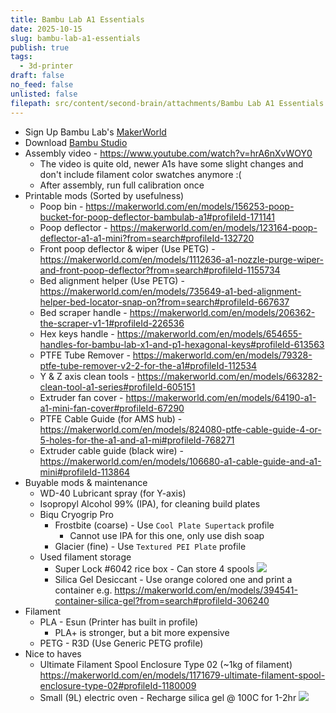 ```yaml
---
title: Bambu Lab A1 Essentials
date: 2025-10-15
slug: bambu-lab-a1-essentials
publish: true
tags:
  - 3d-printer
draft: false
no_feed: false
unlisted: false
filepath: src/content/second-brain/attachments/Bambu Lab A1 Essentials.md
---
```


* Sign Up Bambu Lab's [MakerWorld](https://makerworld.com)
* Download [Bambu Studio](https://bambulab.com/en/download/studio)
* Assembly video - https://www.youtube.com/watch?v=hrA6nXvWOY0
  * The video is quite old, newer A1s have some slight changes and don't include filament color swatches anymore :(
  * After assembly, run full calibration once
* Printable mods (Sorted by usefulness)
  * Poop bin - https://makerworld.com/en/models/156253-poop-bucket-for-poop-deflector-bambulab-a1#profileId-171141
  * Poop deflector - https://makerworld.com/en/models/123164-poop-deflector-a1-a1-mini?from=search#profileId-132720
  * Front poop deflector & wiper (Use PETG) - https://makerworld.com/en/models/1112636-a1-nozzle-purge-wiper-and-front-poop-deflector?from=search#profileId-1155734
  * Bed alignment helper (Use PETG) - https://makerworld.com/en/models/735649-a1-bed-alignment-helper-bed-locator-snap-on?from=search#profileId-667637
  * Bed scraper handle - https://makerworld.com/en/models/206362-the-scraper-v1-1#profileId-226536
  * Hex keys handle - https://makerworld.com/en/models/654655-handles-for-bambu-lab-x1-and-p1-hexagonal-keys#profileId-613563
  * PTFE Tube Remover - https://makerworld.com/en/models/79328-ptfe-tube-remover-v2-2-for-the-a1#profileId-112534
  * Y & Z axis clean tools - https://makerworld.com/en/models/663282-clean-tool-a1-series#profileId-605151
  * Extruder fan cover - https://makerworld.com/en/models/64190-a1-a1-mini-fan-cover#profileId-67290
  * PTFE Cable Guide (for AMS hub) - https://makerworld.com/en/models/824080-ptfe-cable-guide-4-or-5-holes-for-the-a1-and-a1-mi#profileId-768271
  * Extruder cable guide (black wire) - https://makerworld.com/en/models/106680-a1-cable-guide-and-a1-mini#profileId-113864
* Buyable mods & maintenance
  * WD-40 Lubricant spray (for Y-axis)
  * Isopropyl Alcohol 99% (IPA), for cleaning build plates
  * Biqu Cryogrip Pro
    * Frostbite (coarse) - Use `Cool Plate Supertack` profile
      * Cannot use IPA for this one, only use dish soap
    * Glacier (fine) - Use `Textured PEI Plate` profile
  * Used filament storage
    * Super Lock #6042 rice box - Can store 4 spools ![](attachments/Bambulab%20A1%20Essentials.png)
    * Silica Gel Desiccant - Use orange colored one and print a container e.g. https://makerworld.com/en/models/394541-container-silica-gel?from=search#profileId-306240
* Filament
  * PLA - Esun (Printer has built in profile)
    * PLA+ is stronger, but a bit more expensive
  * PETG - R3D (Use Generic PETG profile)
* Nice to haves
  * Ultimate Filament Spool Enclosure Type 02 (~1kg of filament) https://makerworld.com/en/models/1171679-ultimate-filament-spool-enclosure-type-02#profileId-1180009
  * Small (9L) electric oven - Recharge silica gel @ 100C for 1-2hr ![](0-Inbox/attachments/Bambulab%20A1%20Essentials-2.png)
